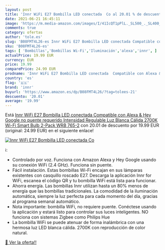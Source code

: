```yaml
---
layout: post
title: 'Innr WiFi E27 Bombilla LED conectada  Co al 20.01 % de descuento'
date: 2021-06-21 16:45:11
image: 'https://m.media-amazon.com/images/I/41IcQT1pPlL._SL500_._SL400_.jpg'
comments: true
category: ofertas
author: 'tole.es'
slug: 'B08FMT4L26-es Innr WiFi E27 Bombilla LED conectada Compatible con Alexa...'
sku: 'B08FMT4L26-es'
tags: [ 'Bombillas','Bombillas Wi-Fi','Iluminación','alexa','innr', ]
actualPrice: 19.99 EUR
currency: EUR
price: 19.99
comparePrice: 24.99 EUR
prodname: 'Innr WiFi E27 Bombilla LED conectada  Compatible con Alexa & Hey Google  no puente requerido  Intensidad Regulable  Luz Blanca Cálida 2700K  Wi-Fi Smart Bulb  2-Pack  WRB 765-2'
country: 'es'
flag: '🇪🇸'
brand: 'innr'
buyurl: 'https://www.amazon.es/dp/B08FMT4L26/?tag=tolees-21'
descuento: '20.01'
average: '19.99'
---
```


Está [Innr WiFi E27 Bombilla LED conectada  Compatible con Alexa & Hey Google  no puente requerido  Intensidad Regulable  Luz Blanca Cálida 2700K  Wi-Fi Smart Bulb  2-Pack  WRB 765-2](https://www.amazon.es/dp/B08FMT4L26/?tag=tolees-21) con 20.01 de descuento por 19.99 EUR (original: 24.99 EUR) en el siguiente enlace!

[![Innr WiFi E27 Bombilla LED conectada  Co](https://m.media-amazon.com/images/I/41IcQT1pPlL._SL500_._SL400_.jpg)](https://www.amazon.es/dp/B08FMT4L26/?tag=tolees-21)

ℹ️:

- Controlado por voz. Funciona con Amazon Alexa y Hey Google usando su conexión WiFi (2.4 GHz). Funciona sin puente.
- Fácil instalación. Estas bombillas Wi-Fi encajan en sus lámparas existentes con casquillo roscado E27. Descarga la aplicación Innr for WiFi, escanea el código QR y tu bombilla WiFi está lista para funcionar.
- Ahorra energía. Las bombillas Innr utilizan hasta un 80% menos de energía que las bombillas tradicionales. La comodidad de la iluminación automática, siempre la luz perfecta para cada momento del día, gracias al programa semanal automático.
- Nota importante: bombilla WiFi, no requiere puente. Conéctese usando la aplicación y estará listo para controlar sus luces inteligentes. NO funciona con sistemas Zigbee como Philips Hue
- La bombilla WiFi se puede atenuar de forma inalámbrica con una hermosa luz LED blanca cálida. 2700K con reproducción de color natural.

[🛒 Ver la oferta!!](https://www.amazon.es/dp/B08FMT4L26/?tag=tolees-21)
